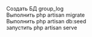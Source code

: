 Создать БД group_log<br>
Выполнить php artisan migrate<br>
Выполнить php artisan db:seed<br>
запустить php artisan serve
